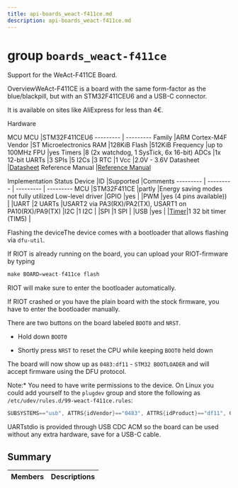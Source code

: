 ```yaml
---
title: api-boards_weact-f411ce.md
description: api-boards_weact-f411ce.md
---
```

# group `boards_weact-f411ce` 

Support for the WeAct-F411CE Board.

OverviewWeAct-F411CE is a board with the same form-factor as the blue/blackpill, but with an STM32F411CEU6 and a USB-C connector.

It is available on sites like AliExpress for less than 4€.

Hardware

MCU
MCU   |STM32F411CEU6
--------- | ---------
Family   |ARM Cortex-M4F
Vendor   |ST Microelectronics
RAM   |128KiB
Flash   |512KiB
Frequency   |up to 100MHz
FPU   |yes
Timers   |8 (2x watchdog, 1 SysTick, 6x 16-bit)
ADCs   |1x 12-bit
UARTs   |3
SPIs   |5
I2Cs   |3
RTC   |1
Vcc   |2.0V - 3.6V
Datasheet   |[Datasheet](https://www.st.com/resource/en/datasheet/stm32f411ce.pdf)
Reference Manual   |[Reference Manual](https://www.st.com/content/ccc/resource/technical/document/reference_manual/9b/53/39/1c/f7/01/4a/79/DM00119316.pdf/files/DM00119316.pdf/jcr:content/translations/en.DM00119316.pdf)

Implementation Status
Device   |ID   |Supported   |Comments
--------- | --------- | --------- | ---------
MCU   |STM32F411CE   |partly   |Energy saving modes not fully utilized
Low-level driver   |GPIO   |yes   |
|PWM   |yes (4 pins available))   |
|UART   |2 UARTs   |USART2 via PA3(RX)/PA2(TX), USART1 on PA10(RX)/PA9(TX)
|I2C   |1 I2C   |
|SPI   |1 SPI   |
|USB   |yes   |
|[Timer](./doc/starlight-docs/src/content/docs/apidoc/api-pkg_paho_mqtt.md#structTimer)|1 32 bit timer (TIM5)   |

Flashing the deviceThe device comes with a bootloader that allows flashing via `dfu-util`.

If RIOT is already running on the board, you can upload your RIOT-firmware by typing

```cpp
make BOARD=weact-f411ce flash
```

RIOT will make sure to enter the bootloader automatically.

If RIOT crashed or you have the plain board with the stock firmware, you have to enter the bootloader manually.

There are two buttons on the board labeled `BOOT0` and `NRST`.

* Hold down `BOOT0`

* Shortly press `NRST` to reset the CPU while keeping `BOOT0` held down

The board will now show up as `0483:df11` - `STM32 BOOTLOADER` and will accept firmware using the DFU protocol.

Note:* You need to have write permissions to the device. On Linux you could add yourself to the `plugdev` group and store the following as `/etc/udev/rules.d/99-weact-f411ce.rules`:

```cpp
SUBSYSTEMS=="usb", ATTRS{idVendor}=="0483", ATTRS{idProduct}=="df11", GROUP="plugdev", MODE="660"
```

UARTstdio is provided through USB CDC ACM so the board can be used without any extra hardware, save for a USB-C cable.

## Summary

 Members                        | Descriptions                                
--------------------------------|---------------------------------------------

